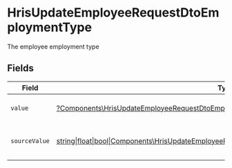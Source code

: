 # HrisUpdateEmployeeRequestDtoEmploymentType

The employee employment type


## Fields

| Field                                                                                                                                                                              | Type                                                                                                                                                                               | Required                                                                                                                                                                           | Description                                                                                                                                                                        | Example                                                                                                                                                                            |
| ---------------------------------------------------------------------------------------------------------------------------------------------------------------------------------- | ---------------------------------------------------------------------------------------------------------------------------------------------------------------------------------- | ---------------------------------------------------------------------------------------------------------------------------------------------------------------------------------- | ---------------------------------------------------------------------------------------------------------------------------------------------------------------------------------- | ---------------------------------------------------------------------------------------------------------------------------------------------------------------------------------- |
| `value`                                                                                                                                                                            | [?Components\HrisUpdateEmployeeRequestDtoEmploymentTypeValue](../../Models/Components/HrisUpdateEmployeeRequestDtoEmploymentTypeValue.md)                                          | :heavy_minus_sign:                                                                                                                                                                 | The type of the employment.                                                                                                                                                        | permanent                                                                                                                                                                          |
| `sourceValue`                                                                                                                                                                      | [string\|float\|bool\|Components\HrisUpdateEmployeeRequestDtoSourceValueEmploymentType4\|array\|null](../../Models/Components/HrisUpdateEmployeeRequestDtoEmploymentTypeSourceValue.md) | :heavy_minus_sign:                                                                                                                                                                 | The source value of the employment type.                                                                                                                                           | Permanent                                                                                                                                                                          |